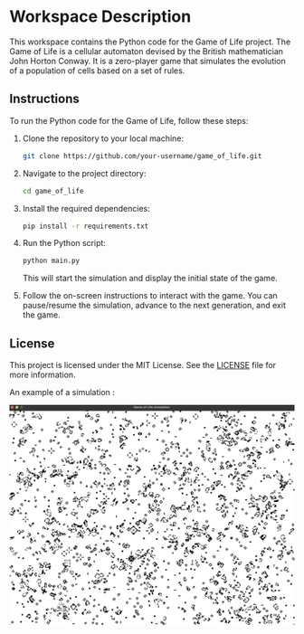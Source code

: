 # Workspace Description

This workspace contains the Python code for the Game of Life project. The Game of Life is a cellular automaton devised by the British mathematician John Horton Conway. It is a zero-player game that simulates the evolution of a population of cells based on a set of rules.

## Instructions

To run the Python code for the Game of Life, follow these steps:

1. Clone the repository to your local machine:

    ```bash
    git clone https://github.com/your-username/game_of_life.git
    ```

2. Navigate to the project directory:

    ```bash
    cd game_of_life
    ```

3. Install the required dependencies:

    ```bash
    pip install -r requirements.txt
    ```

4. Run the Python script:

    ```bash
    python main.py
    ```

    This will start the simulation and display the initial state of the game.

5. Follow the on-screen instructions to interact with the game. You can pause/resume the simulation, advance to the next generation, and exit the game.

## License

This project is licensed under the MIT License. See the [LICENSE](./LICENSE) file for more information.


An example of a simulation : 

![Game of life pygame screen](./screen_capture.png)